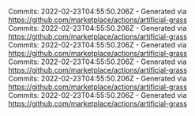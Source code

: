 Commits: 2022-02-23T04:55:50.206Z - Generated via https://github.com/marketplace/actions/artificial-grass
<br>
Commits: 2022-02-23T04:55:50.206Z - Generated via https://github.com/marketplace/actions/artificial-grass
<br>
Commits: 2022-02-23T04:55:50.206Z - Generated via https://github.com/marketplace/actions/artificial-grass
<br>
Commits: 2022-02-23T04:55:50.206Z - Generated via https://github.com/marketplace/actions/artificial-grass
<br>
Commits: 2022-02-23T04:55:50.206Z - Generated via https://github.com/marketplace/actions/artificial-grass
<br>
Commits: 2022-02-23T04:55:50.206Z - Generated via https://github.com/marketplace/actions/artificial-grass
<br>
